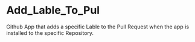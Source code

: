 # Add_Lable_To_Pul
 
Github App that adds a specific Lable to the Pull Request when the app is installed to the specific Repository.
